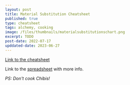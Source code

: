 ```yaml
---
layout: post
title: Material Substitution Cheatsheet
published: true
type: cheatsheet
tags: alchemy, cooking
image: /files/thumbnails/materialsubstitutionschart.png
excerpt: TODO
post-date: 2022-07-17
upddated-date: 2023-06-27
---
```


[Link to the cheatsheet](https://cdn.discordapp.com/attachments/589711952234676224/1111742727869181982/substitution_cooking_alch.png)

Link to the [spreadsheet](https://docs.google.com/spreadsheets/d/1o-XZc14-wNMwYS0Ojp2GNhiLOCedHWJBMUjH2ECPm0Y/edit?usp=sharing) with more info.

*PS: Don't cook Chibis!*
